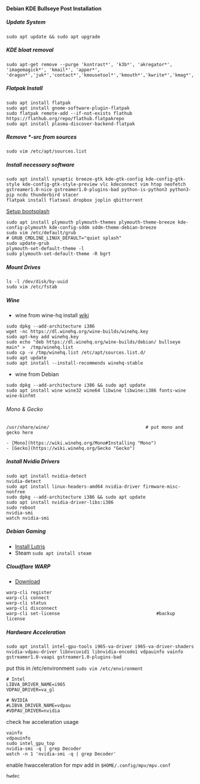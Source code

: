 #### Debian KDE Bullseye Post Installation

##### Update System
```
sudo apt update && sudo apt upgrade
```

##### KDE bloat removal
```
sudo apt-get remove --purge 'kontrast*', 'k3b*', 'akregator*', 'imagemagick*', 'kmail*', 'apper*', 'dragon*','juk*','contact*','kmousetool*','kmouth*','kwrite*','kmag*','konqueror*','sieveeditor*'
```
##### Flatpak Install
```
sudo apt install flatpak 
sudo apt install gnome-software-plugin-flatpak
sudo flatpak remote-add --if-not-exists flathub https://flathub.org/repo/flathub.flatpakrepo
sudo apt install plasma-discover-backend-flatpak
```

##### Remove *-src from sources
```
sudo vim /etc/apt/sources.list
```

##### Install necessary software
```
sudo apt install synaptic breeze-gtk kde-gtk-config kde-config-gtk-style kde-config-gtk-style-preview vlc kdeconnect vim htop neofetch gstreamer1.0-nice gstreamer1.0-plugins-bad python-is-python3 python3-pip ncdu thunderbird stacer
flatpak install flatseal dropbox joplin qbittorrent 
```
[Setup bootsplash](https://wiki.debian.org/plymouth#Preinstallation "Setup bootsplash")
```
sudo apt install plymouth plymouth-themes plymouth-theme-breeze kde-config-plymouth kde-config-sddm sddm-theme-debian-breeze
sudo vim /etc/default/grub
# GRUB_CMDLINE_LINUX_DEFAULT="quiet splash"
sudo update-grub
plymouth-set-default-theme -l
sudo plymouth-set-default-theme -R bgrt
```
##### Mount Drives
```
ls -l /dev/disk/by-uuid
sudo vim /etc/fstab
```

##### Wine 
- wine from wine-hq install [wiki](https://wiki.winehq.org/Debian "wiki")
```
sudo dpkg --add-architecture i386
wget -nc https://dl.winehq.org/wine-builds/winehq.key
sudo apt-key add winehq.key
sudo echo "deb https://dl.winehq.org/wine-builds/debian/ bullseye main" >  /tmp/winehq.list
sudo cp -v /tmp/winehq.list /etc/apt/sources.list.d/
sudo apt update
sudo apt install --install-recommends winehq-stable
```

- wine from Debian
```
sudo dpkg --add-architecture i386 && sudo apt update
sudo apt install wine wine32 wine64 libwine libwine:i386 fonts-wine wine-binfmt
```
###### Mono & Gecko
```
/usr/share/wine/									# put mono and gecko here
```
	- [Mono](https://wiki.winehq.org/Mono#Installing "Mono")
	- [Gecko](https://wiki.winehq.org/Gecko "Gecko")

##### Install Nvidia Drivers
```
sudo apt install nvidia-detect
nvidia-detect
sudo apt install linux-headers-amd64 nvidia-driver firmware-misc-nonfree 
sudo dpkg --add-architecture i386 && sudo apt update
sudo apt install nvidia-driver-libs:i386
sudo reboot
nvidia-smi
watch nvidia-smi
```

##### Debian Gaming
- [Install Lutris](https://lutris.net/downloads/ "Lutris")
- Steam
	`sudo apt install steam`

##### Cloudflare WARP
- [Download](https://pkg.cloudflareclient.com/packages/cloudflare-warp "Download")
```
warp-cli register
warp-cli connect
warp-cli status
warp-cli disconnect
warp-cli set-license 									#backup license
```

##### Hardware Acceleration

```
sudo apt install intel-gpu-tools i965-va-driver i965-va-driver-shaders nvidia-vdpau-driver libnvcuvid1 libnvidia-encode1 vdpauinfo vainfo gstreamer1.0-vaapi gstreamer1.0-plugins-bad 
```
put this in /etc/environment
`sudo vim /etc/environment`

```
# Intel
LIBVA_DRIVER_NAME=i965
VDPAU_DRIVER=va_gl

# NVIDIA
#LIBVA_DRIVER_NAME=vdpau
#VDPAU_DRIVER=nvidia
```

check hw acceleration usage
```
vainfo
vdpauinfo
sudo intel_gpu_top
nvidia-smi -q | grep Decoder
watch -n 1 'nvidia-smi -q | grep Decoder'

```
enable hwacceleration for mpv
add in `$HOME/.config/mpv/mpv.conf`
```
hwdec
```













